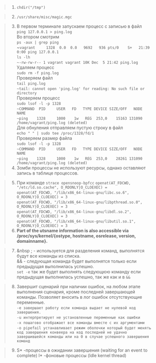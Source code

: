 > 1. `chdir("/tmp")`

> 2. `/usr/share/misc/magic.mgc`

> 3. В первом терминале запускаем процесс с записью в файл<br>
    `ping 127.0.0.1 > ping.log`<br>
    Во втором смотрим<br>
    `ps -aux | grep ping` <br>
    ~``vagrant     1328  0.0  0.0   9692   936 pts/0    S+   21:39   0:00 ping 127.0.0.1``<br>
    `ls -lh`<br>
        `~-rw-rw-r-- 1 vagrant vagrant 10K Dec  5 21:42 ping.log`<br>
    Удаляем процесс<br>
    `sudo rm -f ping.log`<br>
    Проверяем файл <br>
    `tail ping.log` <br>
        `~tail: cannot open 'ping.log' for reading: No such file or directory`<br>
    Проверяем процесс <br>
    `sudo lsof -l -p 1328`<br>
        `~COMMAND  PID     USER   FD   TYPE DEVICE SIZE/OFF   NODE NAME`<br>
        `~ping    1328     1000    1w   REG  253,0    15163 131090 /home/vagrant/ping.log (deleted)`<br>
    Для обнуления отправляем пустую строку в файл <br>
    `echo " " | sudo tee /proc/1328/fd/1` <br>
    Проверяем размер файла <br>
    `sudo lsof -l -p 1328` <br>
        `~COMMAND  PID     USER   FD   TYPE DEVICE SIZE/OFF   NODE NAME` <br>
        `~ping    1328     1000    1w   REG  253,0    28261 131090 /home/vagrant/ping.log (deleted)`<br>
> 4. Зомби процессы не используют ресурсы, однако оставляют запись в таблице процессов.

> 5. При команде  `strace opensnoop-bpfcc`
    `openat(AT_FDCWD, "/etc/ld.so.cache", O_RDONLY|O_CLOEXEC) =`<br>
    `openat(AT_FDCWD, "/lib/x86_64-linux-gnu/libc.so.6", O_RDONLY|O_CLOEXEC) = 3`<br>
    `openat(AT_FDCWD, "/lib/x86_64-linux-gnu/libpthread.so.0", O_RDONLY|O_CLOEXEC) = 3`<br>
    `openat(AT_FDCWD, "/lib/x86_64-linux-gnu/libdl.so.2", O_RDONLY|O_CLOEXEC) = 3`<br>
    `openat(AT_FDCWD, "/lib/x86_64-linux-gnu/libutil.so.1", O_RDONLY|O_CLOEXEC) = 3`<br>
> 6. <b>Part of the utsname information is also accessible via /proc/sys/kernel/{ostype, hostname, osrelease, version,
domainname}.</b>

> 7. &nbsp    ; - используется для разделения команд, выполнятся будут все команды из списка.<br>
        && - следующая команда будет выполнятся только если предыдущая выполнилась успешно.<br>
    `set -e` так же будет выполнять следующюю команду если предыдущая выполнилась успешно, так же как и в `&&`

> 8.   Завершит сценарий при наличии ошибок, на любом этапе выполнения сценария, кроме последней завершающей команды. Позволяет вносить в лог ошибок отсутствующие переменные.<br>
        `-e завершает работу если команда выдает не нулевой код завершения.`<br>
        `-u интерпретирует не установленные переменные как ошибки`<br>
        `-x пошагово отображает все команды вместе с их аргументами`<br>
        `-o pipefail устанавливает режим оболочки который будет менять код завершения конвеера на код последней не удачно завершившейся команды или на 0 в случае успешного завершения команд`<br>

> 9.    S* -процессы в ожидании завершения (waiting for an event to complete) 
        I* -фоновые процессы  (Idle kernel thread)
    